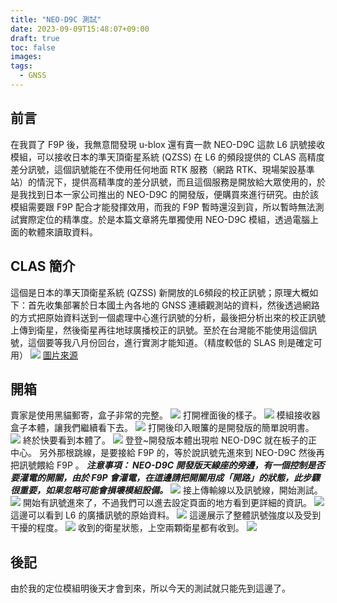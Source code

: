 ```yaml
---
title: "NEO-D9C 測試"
date: 2023-09-09T15:48:07+09:00
draft: true
toc: false
images:
tags:
  - GNSS
---
```

## 前言
在我買了 F9P 後，我無意間發現 u-blox 還有賣一款 NEO-D9C 這款 L6 訊號接收模組，可以接收日本的準天頂衛星系統 (QZSS) 在 L6 的頻段提供的 CLAS 高精度差分訊號，這個訊號能在不使用任何地面 RTK 服務（網路 RTK、現場架設基準站）的情況下，提供高精準度的差分訊號，而且這個服務是開放給大眾使用的，於是我找到日本一家公司推出的 NEO-D9C 的開發版，便購買來進行研究。由於該模組需要跟 F9P 配合才能發揮效用，而我的 F9P 暫時還沒到貨，所以暫時無法測試實際定位的精準度。於是本篇文章將先單獨使用 NEO-D9C 模組，透過電腦上面的軟體來讀取資料。

## CLAS 簡介
這個是日本的準天頂衛星系統 (QZSS) 新開放的L6頻段的校正訊號；原理大概如下：首先收集部署於日本國土內各地的 GNSS 連續觀測站的資料，然後透過網路的方式把原始資料送到一個處理中心進行訊號的分析，最後把分析出來的校正訊號上傳到衛星，然後衛星再往地球廣播校正的訊號。至於在台灣能不能使用這個訊號，這個要等我八月份回台，進行實測才能知道。（精度較低的 SLAS 則是確定可用）
![](https://i.imgur.com/dhT4dwX.png)
[圖片來源](https://www.magellan.jp/fundamental/166)
## 開箱
賣家是使用黑貓郵寄，盒子非常的完整。
![](https://i.imgur.com/hUcFe82.jpg)
打開裡面後的樣子。
![](https://i.imgur.com/MFPQBkV.jpg)
模組接收器盒子本體，讓我們繼續看下去。
![](https://i.imgur.com/RDIWxWr.jpg)
打開後印入眼簾的是開發版的簡單說明書。
![](https://i.imgur.com/TCwcrbr.jpg)
終於快要看到本體了。
![](https://i.imgur.com/odiCeTk.jpg)
登登~開發版本體出現啦 NEO-D9C 就在板子的正中心。
另外那根跳線，是要接給 F9P 的，等於說訊號先進來到 NEO-D9C 然後再把訊號餵給 F9P 。
***注意事項： NEO-D9C 開發版天線座的旁邊，有一個控制是否要灌電的開關，由於 F9P 會灌電，在這邊請把開關用成「開路」的狀態，此步驟很重要，如果忽略可能會損壞模組設備。***
![](https://i.imgur.com/zGseik8.jpg)
接上傳輸線以及訊號線，開始測試。
![](https://i.imgur.com/3BWslhD.jpg)
開始有訊號進來了，不過我們可以進去設定頁面的地方看到更詳細的資訊。
![](https://i.imgur.com/tsJQVzN.jpg)
這邊可以看到 L6 的廣播訊號的原始資料。
![](https://i.imgur.com/XyO308V.png)
這邊展示了整體訊號強度以及受到干擾的程度。
![](https://i.imgur.com/o79tbWO.png)
收到的衛星狀態，上空兩顆衛星都有收到。
![](https://i.imgur.com/qEDRC7Y.png)
## 後記
由於我的定位模組明後天才會到來，所以今天的測試就只能先到這邊了。
